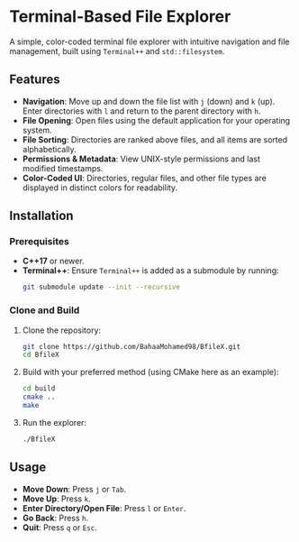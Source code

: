 # Terminal-Based File Explorer

A simple, color-coded terminal file explorer with intuitive navigation and file management, built using `Terminal++` and `std::filesystem`.

## Features
- **Navigation**: Move up and down the file list with `j` (down) and `k` (up). Enter directories with `l` and return to the parent directory with `h`.
- **File Opening**: Open files using the default application for your operating system.
- **File Sorting**: Directories are ranked above files, and all items are sorted alphabetically.
- **Permissions & Metadata**: View UNIX-style permissions and last modified timestamps.
- **Color-Coded UI**: Directories, regular files, and other file types are displayed in distinct colors for readability.

## Installation

### Prerequisites
- **C++17** or newer.
- **Terminal++**: Ensure `Terminal++` is added as a submodule by running:
    ```bash
    git submodule update --init --recursive
    ```

### Clone and Build
1. Clone the repository:
    ```bash
    git clone https://github.com/BahaaMohamed98/BfileX.git
    cd BfileX
    ```
2. Build with your preferred method (using CMake here as an example):
    ```bash
    cd build
    cmake ..
    make
    ```

3. Run the explorer:
    ```bash
    ./BfileX
    ```

## Usage
- **Move Down**: Press `j` or `Tab`.
- **Move Up**: Press `k`.
- **Enter Directory/Open File**: Press `l` or `Enter`.
- **Go Back**: Press `h`.
- **Quit**: Press `q` or `Esc`.

